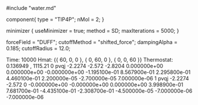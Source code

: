 <OpenMD version=2>
  <MetaData>
#include "water.md"


component{
  type = "TIP4P";
  nMol = 2;
}

minimizer {
  useMinimizer = true;
  method = SD;
  maxIterations = 5000;
}

forceField = "DUFF";
cutoffMethod = "shifted_force";
dampingAlpha = 0.185;
cutoffRadius = 12.0;

  </MetaData>
  <Snapshot>
    <FrameData>
        Time: 10000
        Hmat: {{ 60, 0, 0 }, { 0, 60, 0 }, { 0, 0, 60 }}
  Thermostat: 0.136949 , 1115.21
    </FrameData>
    <StuntDoubles>
         0    pvqj            -2.2274             -2.572            -2.8204  0.000000e+00  0.000000e+00 -0.000000e+00 -1.195100e-01  8.567900e-01  2.295800e-01  4.460100e-01  2.200000e-05 -2.700000e-05  7.000000e-06
         1    pvqj            -2.2274             -2.572                  0 -0.000000e+00 -0.000000e+00  0.000000e+00  3.998900e-01  7.681700e-01 -4.435100e-01 -2.308700e-01 -4.500000e-05 -7.000000e-06 -7.000000e-06
    </StuntDoubles>
  </Snapshot>
</OpenMD>
